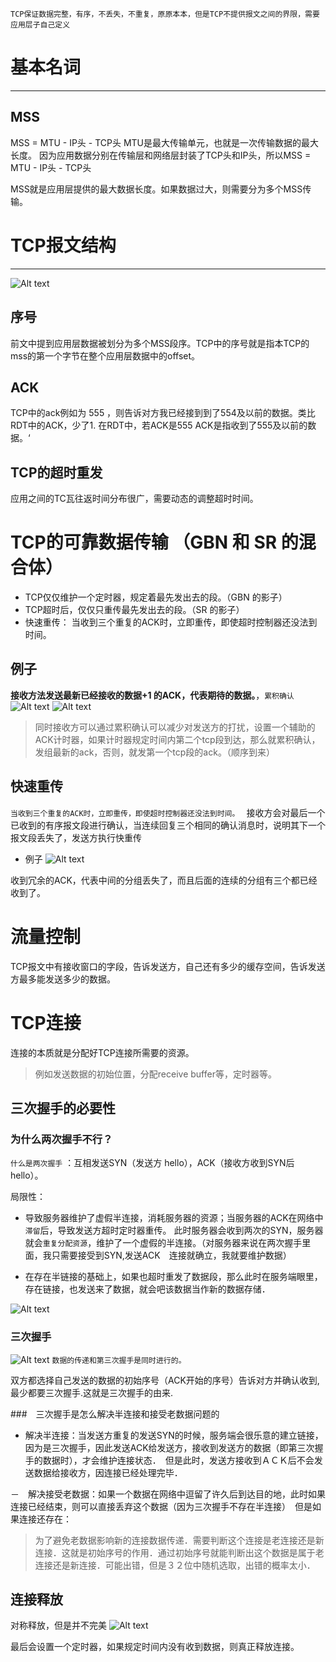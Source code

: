 `TCP保证数据完整，有序，不丢失，不重复，原原本本，但是TCP不提供报文之间的界限，需要应用层子自己定义`

# 基本名词
---
## MSS 
MSS = MTU - IP头 - TCP头
MTU是最大传输单元，也就是一次传输数据的最大长度。 因为应用数据分别在传输层和网络层封装了TCP头和IP头，所以MSS = MTU - IP头 - TCP头

MSS就是应用层提供的最大数据长度。如果数据过大，则需要分为多个MSS传输。


# TCP报文结构
---
![Alt text](../images/image-11.png)

## 序号
前文中提到应用层数据被划分为多个MSS段序。TCP中的序号就是指本TCP的mss的第一个字节在整个应用层数据中的offset。
## ACK
TCP中的ack例如为 555 ，则告诉对方我已经接到到了554及以前的数据。类比RDT中的ACK，少了1. 在RDT中，若ACK是555 ACK是指收到了555及以前的数据。‘

## TCP的超时重发
应用之间的TC瓦往返时间分布很广，需要动态的调整超时时间。

# TCP的可靠数据传输 （GBN 和 SR 的混合体）
- TCP仅仅维护一个定时器，规定着最先发出去的段。（GBN 的影子）
- TCP超时后，仅仅只重传最先发出去的段。（SR 的影子）
- 快速重传：  当收到三个重复的ACK时，立即重传，即使超时控制器还没法到时间。

## 例子
**接收方法发送最新已经接收的数据+1 的ACK，代表期待的数据。**，`累积确认`
![Alt text](../images/image-12.png)
![Alt text](../images/image-13.png)

>同时接收方可以通过累积确认可以减少对发送方的打扰，设置一个辅助的ACK计时器，如果计时器规定时间内第二个tcp段到达，那么就累积确认，发组最新的ack，否则，就发第一个tcp段的ack。（顺序到来）

## 快速重传
`当收到三个重复的ACK时，立即重传，即使超时控制器还没法到时间。
`
接收方会对最后一个已收到的有序报文段进行确认，当连续回复三个相同的确认消息时，说明其下一个报文段丢失了，发送方执行快重传
- 例子
![Alt text](../images/image-14.png)

收到冗余的ACK，代表中间的分组丢失了，而且后面的连续的分组有三个都已经收到了。


# 流量控制
TCP报文中有接收窗口的字段，告诉发送方，自己还有多少的缓存空间，告诉发送方最多能发送多少的数据。

# TCP连接
连接的本质就是分配好TCP连接所需要的资源。
> 例如发送数据的初始位置，分配receive buffer等，定时器等。

## 三次握手的必要性
### 为什么两次握手不行？
`什么是两次握手` ：互相发送SYN（发送方 hello），ACK（接收方收到SYN后 hello）。 

局限性：
- 导致服务器维护了虚假半连接，消耗服务器的资源；当服务器的ACK在网络中`滞留`后，导致发送方超时定时器重传。 此时服务器会收到两次的SYN，服务器就会`重复分配资源`，维护了一个虚假的半连接。（对服务器来说在两次握手里面，我只需要接受到SYN,发送ACK　连接就确立，我就要维护数据）
  
- 在存在半链接的基础上，如果也超时重发了数据段，那么此时在服务端眼里，存在链接，也发送来了数据，就会吧该数据当作新的数据存储．

![Alt text](../images/image-16.png)

### 三次握手
 ![Alt text](../images/image-15.png)
`数据的传递和第三次握手是同时进行的。`

双方都选择自己发送的数据的初始序号（ACK开始的序号）告诉对方并确认收到,最少都要三次握手.这就是三次握手的由来.
 
###　三次握手是怎么解决半连接和接受老数据问题的
- 解决半连接：当发送方重复的发送SYN的时候，服务端会很乐意的建立链接，因为是三次握手，因此发送ACK给发送方，接收到发送方的数据（即第三次握手的数据时），才会维护连接状态．　但是此时，发送方接收到ＡＣＫ后不会发送数据给接收方，因连接已经处理完毕．

－　解决接受老数据：如果一个数据在网络中逗留了许久后到达目的地，此时如果连接已经结束，则可以直接丢弃这个数据（因为三次握手不存在半连接）　但是如果连接还存在：
> 为了避免老数据影响新的连接数据传递．需要判断这个连接是老连接还是新连接．这就是初始序号的作用．通过初始序号就能判断出这个数据是属于老连接还是新连接．可能出错，但是３２位中随机选取，出错的概率太小．　

## 连接释放
对称释放，但是并不完美
![Alt text](../images/image-17.png)

最后会设置一个定时器，如果规定时间内没有收到数据，则真正释放连接。